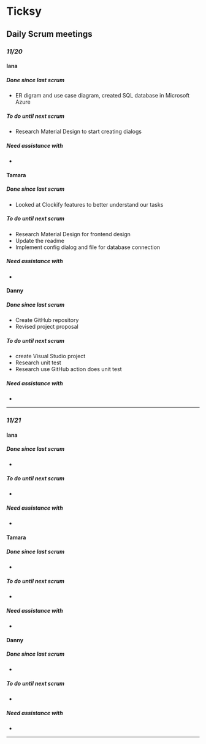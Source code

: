 # Ticksy

## Daily Scrum meetings

### _11/20_

#### Iana

##### Done since last scrum

-   ER digram and use case diagram, created SQL database in Microsoft Azure

##### To do until next scrum

-   Research Material Design to start creating dialogs

##### Need assistance with

-

#### Tamara

##### Done since last scrum

-   Looked at Clockify features to better understand our tasks

##### To do until next scrum

-   Research Material Design for frontend design
-   Update the readme
-   Implement config dialog and file for database connection

##### Need assistance with

-

#### Danny

##### Done since last scrum

-   Create GitHub repository
-   Revised project proposal

##### To do until next scrum

-   create Visual Studio project
-   Research unit test
-   Research use GitHub action does unit test

##### Need assistance with

-

---

### _11/21_

#### Iana

##### Done since last scrum

-

##### To do until next scrum

-

##### Need assistance with

-

#### Tamara

##### Done since last scrum

-

##### To do until next scrum

-

##### Need assistance with

-

#### Danny

##### Done since last scrum

-

##### To do until next scrum

-

##### Need assistance with

-

---
